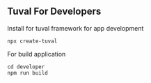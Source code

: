 ## Tuval For Developers

Install for tuval framework for app development

```
npx create-tuval
```

For build application

```
cd developer
npm run build
```